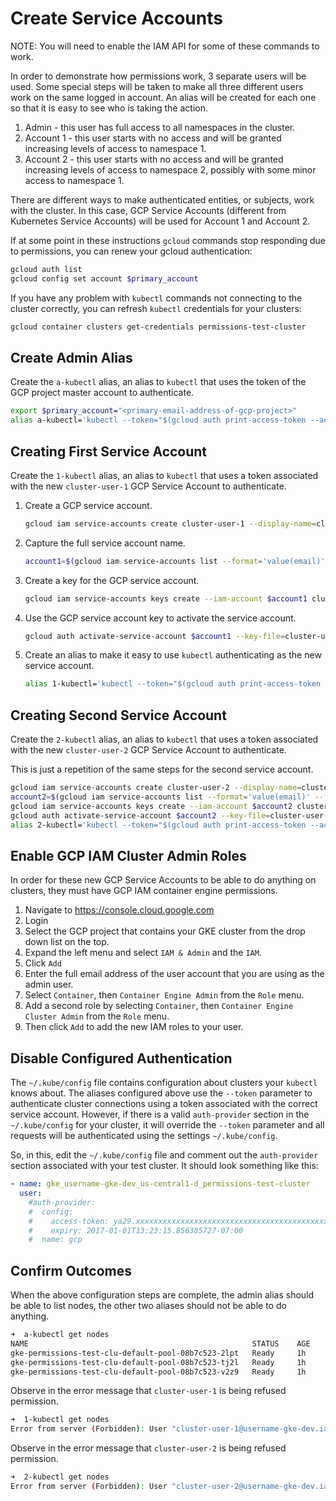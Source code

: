 # Create Service Accounts

NOTE: You will need to enable the IAM API for some of these commands to work.

In order to demonstrate how permissions work, 3 separate users will be used.
Some special steps will be taken to make all three different users work on the
same logged in account. An alias will be created for each one so that it is easy
to see who is taking the action.

1. Admin - this user has full access to all namespaces in the cluster.
2. Account 1 - this user starts with no access and will be granted increasing
   levels of access to namespace 1.
3. Account 2 - this user starts with no access and will be granted increasing
   levels of access to namespace 2, possibly with some minor access to namespace
   1.

There are different ways to make authenticated entities, or subjects, work with
the cluster. In this case, GCP Service Accounts (different from Kubernetes
Service Accounts) will be used for Account 1 and Account 2.

If at some point in these instructions `gcloud` commands stop responding due to
permissions, you can renew your gcloud authentication:

```sh
gcloud auth list
gcloud config set account $primary_account
```

If you have any problem with `kubectl` commands not connecting to the cluster
correctly, you can refresh `kubectl` credentials for your clusters:

```sh
gcloud container clusters get-credentials permissions-test-cluster
```

## Create Admin Alias

Create the `a-kubectl` alias, an alias to `kubectl` that uses the token of the
GCP project master account to authenticate.

```sh
export $primary_account="<primary-email-address-of-gcp-project>"
alias a-kubectl='kubectl --token="$(gcloud auth print-access-token --account=$primary_account)"'
```

## Creating First Service Account

Create the `1-kubectl` alias, an alias to `kubectl` that uses a token associated
with the new `cluster-user-1` GCP Service Account to authenticate.

1. Create a GCP service account.
    ```sh
    gcloud iam service-accounts create cluster-user-1 --display-name=cluster-user-1
    ```
2. Capture the full service account name.
    ```sh
    account1=$(gcloud iam service-accounts list --format='value(email)' --filter='displayName:cluster-user-1')
    ```
3. Create a key for the GCP service account.
    ```sh
    gcloud iam service-accounts keys create --iam-account $account1 cluster-user-1.json
    ```
4. Use the GCP service account key to activate the service account.
    ```sh
    gcloud auth activate-service-account $account1 --key-file=cluster-user-1.json
    ```
5. Create an alias to make it easy to use `kubectl` authenticating as the new
   service account.
    ```sh
    alias 1-kubectl='kubectl --token="$(gcloud auth print-access-token --account=$account1)"'
    ```

## Creating Second Service Account

Create the `2-kubectl` alias, an alias to `kubectl` that uses a token associated
with the new `cluster-user-2` GCP Service Account to authenticate.

This is just a repetition of the same steps for the second service account.

```sh
gcloud iam service-accounts create cluster-user-2 --display-name=cluster-user-2
account2=$(gcloud iam service-accounts list --format='value(email)' --filter='displayName:cluster-user-2')
gcloud iam service-accounts keys create --iam-account $account2 cluster-user-2.json
gcloud auth activate-service-account $account2 --key-file=cluster-user-2.json
alias 2-kubectl='kubectl --token="$(gcloud auth print-access-token --account=$account2)"'
```

## Enable GCP IAM Cluster Admin Roles

In order for these new GCP Service Accounts to be able to do anything on
clusters, they must have GCP IAM container engine permissions.

1. Navigate to https://console.cloud.google.com
2. Login
3. Select the GCP project that contains your GKE cluster from the drop down list
   on the top.
4. Expand the left menu and select `IAM & Admin` and the `IAM`.
5. Click `Add`
6. Enter the full email address of the user account that you are using as the
   admin user.
7. Select `Container`, then `Container Engine Admin` from the `Role` menu.
8. Add a second role by selecting `Container`, then `Container Engine Cluster
   Admin` from the `Role` menu.
9. Then click `Add` to add the new IAM roles to your user.

## Disable Configured Authentication

The `~/.kube/config` file contains configuration about clusters your `kubectl`
knows about. The aliases configured above use the `--token` parameter to
authenticate cluster connections using a token associated with the correct
service account. However, if there is a valid `auth-provider` section in the
`~/.kube/config` for your cluster, it will override the `--token` parameter and
all requests will be authenticated using the settings `~/.kube/config`.

So, in this, edit the `~/.kube/config` file and comment out the `auth-provider`
section associated with your test cluster. It should look something like this:

```yaml
- name: gke_username-gke-dev_us-central1-d_permissions-test-cluster
  user:
    #auth-provider:
    #  config:
    #    access-token: ya29.xxxxxxxxxxxxxxxxxxxxxxxxxxxxxxxxxxxxxxxxxxxxxxxxxxxxxxxxxxxxxxxxxxxxxxxxxxxxxxxxxxxxxxxxxxxxxxxxxxxxxxxxxxxxxxxxxxxxxxxxxxxxxxx
    #    expiry: 2017-01-01T13:23:15.856385727-07:00
    #  name: gcp
```

## Confirm Outcomes

When the above configuration steps are complete, the admin alias should be able
to list nodes, the other two aliases should not be able to do anything.

```sh
➜  a-kubectl get nodes
NAME                                                  STATUS    AGE       VERSION
gke-permissions-test-clu-default-pool-08b7c523-2lpt   Ready     1h        v1.6.0
gke-permissions-test-clu-default-pool-08b7c523-tj2l   Ready     1h        v1.6.0
gke-permissions-test-clu-default-pool-08b7c523-v2z9   Ready     1h        v1.6.0
```

Observe in the error message that `cluster-user-1` is being refused permission.

```sh
➜  1-kubectl get nodes
Error from server (Forbidden): User "cluster-user-1@username-gke-dev.iam.gserviceaccount.com" cannot list nodes at the cluster scope.: "Required \"container.nodes.list\" permission." (get nodes)
```

Observe in the error message that `cluster-user-2` is being refused permission.

```sh
➜  2-kubectl get nodes
Error from server (Forbidden): User "cluster-user-2@username-gke-dev.iam.gserviceaccount.com" cannot list nodes at the cluster scope.: "Required \"container.nodes.list\" permission." (get nodes)
```

